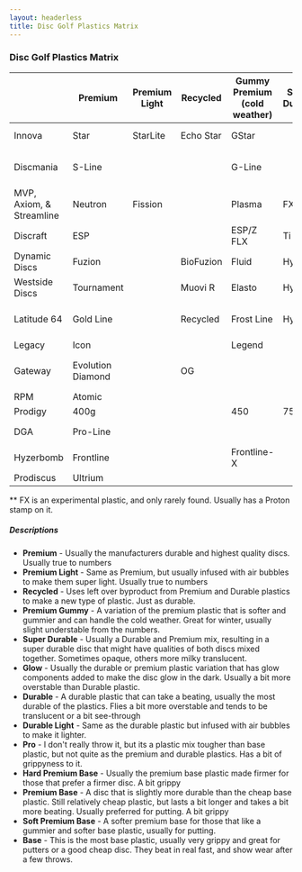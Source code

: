 ```yaml
---
layout: headerless
title: Disc Golf Plastics Matrix
---
```


### Disc Golf Plastics Matrix

|               |  Premium     |  Premium Light |  Recycled  |  Gummy Premium (cold weather) | Super Durable | Glow |  Durable  |  Durable Light |  Pro      |  Hard Premium Base        |  Premium Base      |  Soft Premium Base         | Base Glow  | Base
----------------|--------------|------------|-------------|---------------|---------------|--------------|--------------|--------------|-----------|------------------|--------------------|----------------------|-------------------|------------
Innova          |  Star        |  StarLite  |  Echo Star  |  GStar        |              |  Glow Champ   |  Champion    |  Blizzard    |  Pro      |  KC-Pro          |  XT                |  R-Pro               |  DX Glow          |  DX
Discmania       |  S-Line      |            |             |  G-Line       |              |  Glow C-Line  |  C-Line      |              |  P-Line   |                  |  X-Line            |                      |  D-Line Glow      |  D-Line
MVP, Axiom, & Streamline | Neutron | Fission |            |  Plasma       |  FX**        |  Eclipse      |  Proton      |              |           |  Electron Firm   | Electron           |  Electron Soft       |                   |
Discraft        |  ESP         |            |             |  ESP/Z FLX    |  Ti          |  ESP/Z Glo    |  Elite Z     |  Z Lite      |  Elite X  |                  |  CT                |  Pro-D Soft          |                   |  Pro D
Dynamic Discs   |  Fuzion      |            |  BioFuzion  |  Fluid        |  Hybrid      |  Moonshine    |  Lucid       |  Lucid Air   |           |  Classic         |  Classic Blend     |  Classic Soft        |                   |  Prime
Westside Discs  |  Tournament  |            |  Muovi R    |  Elasto       |  Hybrid      |  Moonshine    |  VIP         |  VIP Air     |           |  BT Hard         |  BT Medium         |  BT Soft             |                   |  Origio
Latitude 64     |  Gold Line   |            |  Recycled   |  Frost Line   |  Hybrid      |  Moonshine    |  Opto Line   |  Opto Air    |           |  Zero Line Hard  |  Zero Line Medium  |  Zero Line Soft      |                   |  Retro Line
Legacy          |  Icon        |            |             |  Legend       |              |               |  Pinnacle    |  Ultralight  |           |  Protege         |                    |  Gravity             |                   |  Excel
Gateway         |  Evolution Diamond  |     |  OG         |               |              |  SuperGlow    |  Evolution Platinum   |     |           |  Soft            |  Stupid Soft       |  Really Freaking Flexible  |             |  Super Soft
RPM             |  Atomic      |            |             |               |              |               |  Cosmic      |              |           |                  |                    |                      |                   |  Strata
Prodigy         |  400g        |            |             |  450          |  750         |               |  400/400s    |  Air         |           |  300G            |  300S              |  350Rx               |                   |  200
DGA             |  Pro-Line    |            |             |               |              |  Glow SP-Line |  SP-Line     |  RDGA        |           |                  |                    | Signature-Line       |                   |  D-Line
Hyzerbomb       |  Frontline   |            |             |  Frontline-X  |              |               |  Recon       |              |           |  Baseline Hard   |  Baseline          |  Baseline Soft       |                   |
Prodiscus       |  Ultrium     |            |             |               |              |               |  Premium     |              |           |                  |  Base              |                      |                   |

** FX is an experimental plastic, and only rarely found. Usually has a Proton stamp on it.

##### Descriptions

* **Premium** - Usually the manufacturers durable and highest quality discs. Usually true to numbers
* **Premium Light** - Same as Premium, but usually infused with air bubbles to make them super light. Usually true to numbers
* **Recycled** - Uses left over byproduct from Premium and Durable plastics to make a new type of plastic. Just as durable.
* **Premium Gummy** - A variation of the premium plastic that is softer and gummier and can handle the cold weather. Great for winter, usually slight understable from the numbers.
* **Super Durable** - Usually a Durable and Premium mix, resulting in a super durable disc that might have qualities of both discs mixed together. Sometimes opaque, others more milky translucent.
* **Glow** - Usually the durable or premium plastic variation that has glow components added to make the disc glow in the dark. Usually a bit more overstable than Durable plastic.
* **Durable** - A durable plastic that can take a beating, usually the most durable of the plastics. Flies a bit more overstable and tends to be translucent or a bit see-through
* **Durable Light** - Same as the durable plastic but infused with air bubbles to make it lighter.
* **Pro** - I don't really throw it, but its a plastic mix tougher than base plastic, but not quite as the premium and durable plastics. Has a bit of grippyness to it.
* **Hard Premium Base** - Usually the premium base plastic made firmer for those that prefer a firmer disc. A bit grippy
* **Premium Base** - A disc that is slightly more durable than the cheap base plastic. Still relatively cheap plastic, but lasts a bit longer and takes a bit more beating. Usually preferred for putting. A bit grippy
* **Soft Premium Base** - A softer premium base for those that like a gummier and softer base plastic, usually for putting.
* **Base** - This is the most base plastic, usually very grippy and great for putters or a good cheap disc. They beat in real fast, and show wear after a few throws.

